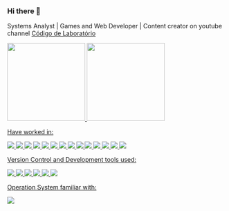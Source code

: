### Hi there 👋

<!--
**Mr-Fullstack/Mr-fullstack** is a ✨ _special_ ✨ repository because its `README.md` (this file) appears on your GitHub profile.

Here are some ideas to get you started:

- 🔭 I’m currently working on ...
- 🌱 I’m currently learning ...
- 👯 I’m looking to collaborate on ...
- 🤔 I’m looking for help with ...
- 💬 Ask me about ...
- 📫 How to reach me: ...
- 😄 Pronouns: ...
- ⚡ Fun fact: ...
-->

Systems Analyst | Games and Web Developer |
Content creator on youtube channel [Código de Laboratório](https://www.youtube.com/@codigodelaboratorio5681)
<div>
<a href="https://github.com/Mr-fullstack">
<img height="180em" src="https://github-readme-stats.vercel.app/api/top-langs/?username=Mr-fullstack&layout=compact&langs_count=7&theme=dark"/>
<img height="180em" src="https://github-readme-stats.vercel.app/api?username=Mr-fullstack&show_icons=true&theme=dark&include_all_commits=false&count_private=true"/>
</div>
  
Have worked in:
<p>
<img src="https://img.shields.io/badge/HTML5-E34F26?logo=HTML5&logoColor=white&style=flat" />
<img src="https://img.shields.io/badge/CSS3-1572B6?logo=CSS3&logoColor=white&style=flat" />
<img src="https://img.shields.io/badge/JavaScript-F7DF1E?logo=JavaScript&logoColor=white&style=flat" />
<img src="https://img.shields.io/badge/TypeScript-3178C6?logo=TypeScript&logoColor=white&style=flat" />
<img src="https://img.shields.io/badge/ReactJS-09D3AC?logo=CreateReactApp&logoColor=white&style=flat" />
<img src="https://img.shields.io/badge/React Native-61DAFB?logo=React&logoColor=white&style=flat" />
<img src="https://img.shields.io/badge/Sass-151515?logo=Sass&logoColor=CC6699&style=flat" />
<img src="https://img.shields.io/badge/Styled Components-151515?logo=StyledComponents&logoColor=DB7093&style=flat" />
<img src="https://img.shields.io/badge/MongoDB-47A248?logo=MongoDB&logoColor=white&style=flat" />
<img src="https://img.shields.io/badge/Firebase-FFCA28?logo=Firebase&logoColor=white&style=flat" />
<img src="https://img.shields.io/badge/PostgreSQL-4169E1?logo=PostgreSQL&logoColor=white&style=flat" />
<img src="https://img.shields.io/badge/MYSQL-4479A1?logo=MYSQL&logoColor=white&style=flat" />
<img src="https://img.shields.io/badge/CSharp-239120?logo=C-Sharp&logoColor=white&style=flat" />
 <img src="https://img.shields.io/badge/Wordpress-21759B?logo=Wordpress&logoColor=white&style=flat" /> 
</p>

Version Control and Development tools used:
<p>
<img src="https://img.shields.io/badge/VSCode-007ACC?logo=VisualStudioCode&logoColor=white&style=flat" />
<img src="https://img.shields.io/badge/Visual Studio-5C2D91?logo=VisualStudio&logoColor=white&style=flat" />
<img src="https://img.shields.io/badge/Git-F05032?logo=Git&logoColor=white&style=flat" />
<img src="https://img.shields.io/badge/Github-181717?logo=Github&logoColor=white&style=flat" />
<img src="https://img.shields.io/badge/Figma-F24E1E?logo=Figma&logoColor=white&style=flat" />
<img src="https://img.shields.io/badge/Unity-F9F9F9?logo=Unity&logoColor=black&style=flat" />
</p>

Operation System familiar with:
<p>
<img src="https://img.shields.io/badge/Windows-0078D6?logo=Windows&logoColor=white&style=flat" />
</p>

